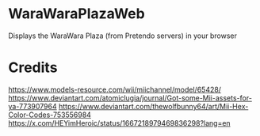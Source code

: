 # WaraWaraPlazaWeb
Displays the WaraWara Plaza (from Pretendo servers) in your browser

# Credits
https://www.models-resource.com/wii/miichannel/model/65428/
https://www.deviantart.com/atomiclugia/journal/Got-some-Mii-assets-for-ya-773907964
https://www.deviantart.com/thewolfbunny64/art/Mii-Hex-Color-Codes-753556984
https://x.com/HEYimHeroic/status/1667218979469836298?lang=en